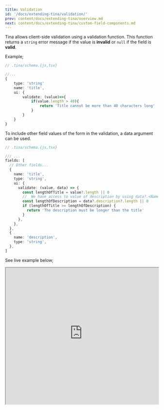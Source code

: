 ```yaml
---
title: Validation
id: '/docs/extending-tina/validation/'
prev: content/docs/extending-tina/overview.md
next: content/docs/extending-tina/custom-field-components.md
---
```


Tina allows client-side validation using a validation function. This function returns a `string` error message if the value is **invalid** or `null` if the field is **valid**.

Example;

```ts
// .tina/schema.{js,tsx}

//...
{
    type: 'string'
    name: 'title',
    ui: {
        validate: (value)=>{
            if(value.length > 40){
                return 'Title cannot be more than 40 characters long'
            }
        }
    }
}
```

To include other field values of the form in the validation, a data argument can be used.

```ts
// .tina/schema.{js,tsx}

/// ...
fields: [
  // Other fields...
  {
    name: 'title',
    type: 'string',
    ui: {
      validate: (value, data) => {
        const lengthOfTitle = value?.length || 0
        //  We have access to value of description by using data?.<Name of field>
        const lengthOfDescription = data?.description?.length || 0
        if (lengthOfTitle >= lengthOfDescription) {
          return 'The description must be longer than the title'
        }
      },
    },
  },
  {
    name: 'description',
    type: 'string',
  },
]
```

See live example below;

<iframe width="100%" height="450px" src="https://tina-gql-playground.vercel.app/validation" />

The following schema types support the use of `validate`:

- [string](/docs/reference/types/string/)
- [datetime](/docs/reference/types/datetime/)
- [boolean](/docs/reference/types/boolean/)
- [image](/docs/reference/types/image/)
- [number](/docs/reference/types/number/)
